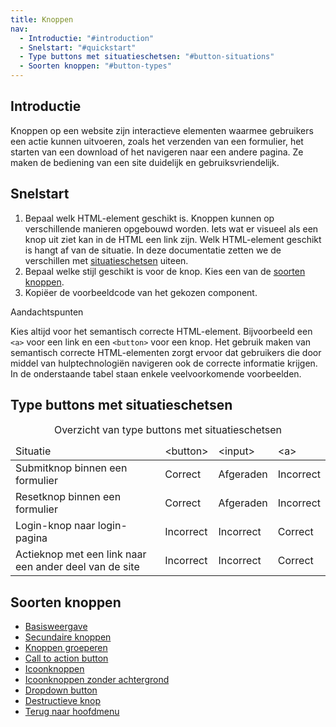 ```yaml
---
title: Knoppen
nav:
  - Introductie: "#introduction"
  - Snelstart: "#quickstart"
  - Type buttons met situatieschetsen: "#button-situations"
  - Soorten knoppen: "#button-types"
---
```


<h2 id="introduction">Introductie</h2>

Knoppen op een website zijn interactieve elementen waarmee gebruikers een actie kunnen uitvoeren, zoals het verzenden van een formulier, het starten van een download of het navigeren naar een andere pagina. Ze maken de bediening van een site duidelijk en gebruiksvriendelijk.

<h2 id="quickstart">Snelstart</h2>

1. Bepaal welk HTML-element geschikt is. Knoppen kunnen op verschillende
   manieren opgebouwd worden. Iets wat er visueel als een knop uit ziet kan in
   de HTML een link zijn. Welk HTML-element geschikt is hangt af van de
   situatie. In deze documentatie zetten we de verschillen met
   [situatieschetsen](#button-situations) uiteen.
2. Bepaal welke stijl geschikt is voor de knop. Kies een van de
   [soorten knoppen](#button-types).
3. Kopiëer de voorbeeldcode van het gekozen component.

<div class="explanation" role="group" aria-label="Toelichting">
  <span>Aandachtspunten</span>
  <p>
    Kies altijd voor het semantisch correcte HTML-element. Bijvoorbeeld een
    <code>&lt;a&gt;</code> voor een link en een <code>&lt;button&gt;</code>
    voor een knop. Het gebruik maken van semantisch correcte HTML-elementen
    zorgt ervoor dat gebruikers die door middel van hulptechnologiën navigeren
    ook de correcte informatie krijgen. In de onderstaande tabel staan enkele
    veelvoorkomende voorbeelden.
  </p>
</div>

<h2 id="button-situations">Type buttons met situatieschetsen</h2>

<div class="horizontal-scroll">
  <table>
    <caption> Overzicht van type buttons met situatieschetsen </caption>
    <thead>
      <tr>
        <td>Situatie</td>
        <td>&lt;button&gt;</td>
        <td>&lt;input&gt;</td>
        <td>&lt;a&gt;</td>
      </tr>
    </thead>
    <tbody>
      <tr>
        <td>Submitknop binnen een formulier</td>
        <td class="confirmation">Correct</td>
        <td class="warning">Afgeraden</td>
        <td class="error">Incorrect</td>
      </tr>
      <tr>
        <td>Resetknop binnen een formulier</td>
        <td class="confirmation">Correct</td>
        <td class="warning">Afgeraden</td>
        <td class="error">Incorrect</td>
      </tr>
      <tr>
        <td>Login-knop naar login-pagina</td>
        <td class="error">Incorrect</td>
        <td class="error">Incorrect</td>
        <td class="confirmation">Correct</td>
      </tr>
      <tr>
        <td>Actieknop met een link naar een ander deel van de site</td>
        <td class="error">Incorrect</td>
        <td class="error">Incorrect</td>
        <td class="confirmation">Correct</td>
      </tr>
    </tbody>
  </table>
</div>

<h2 id="button-types">Soorten knoppen</h2>

- [Basisweergave](/library/components/button/button-base)
- [Secundaire knoppen](/library/components/button/button-secondary)
- [Knoppen groeperen](/library/components/button/button-container)
- [Call to action button](/library/components/button/call-to-action)
- [Icoonknoppen](/library/components/button/icon)
- [Icoonknoppen zonder achtergrond](/library/components/button/button-icon-only)
- [Dropdown button](/library/components/button/button-dropdown)
- [Destructieve knop](/library/components/button/button-destructive)
- [Terug naar hoofdmenu](/library/components/button/button-to-top)
